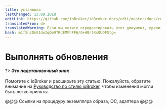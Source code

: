 ```yaml
---
title: установка
lastChanged: 13.09.2018
editLink: https://github.com/ioBroker/ioBroker.docs/edit/master/docs/ru/install/update.md
translatedFrom: de
translatedWarning: Если вы хотите отредактировать этот документ, удалите поле «translationFrom», в противном случае этот документ будет снова автоматически переведен
hash: m1fSnzOnE1dwIqQm9TRdEMPhFFW/G+H0rtXs0bQFStg=
---
```

# Выполнять обновления
?> ***Это подстановочный знак*** . <br><br> Помогите с ioBroker и расширьте эту статью. Пожалуйста, обратите внимание на [Руководство по стилю ioBroker](community/styleguidedoc), чтобы изменения могли быть легко приняты.

@@@ Ссылки на процедуру экземпляра образа, ОС, адаптера @@@